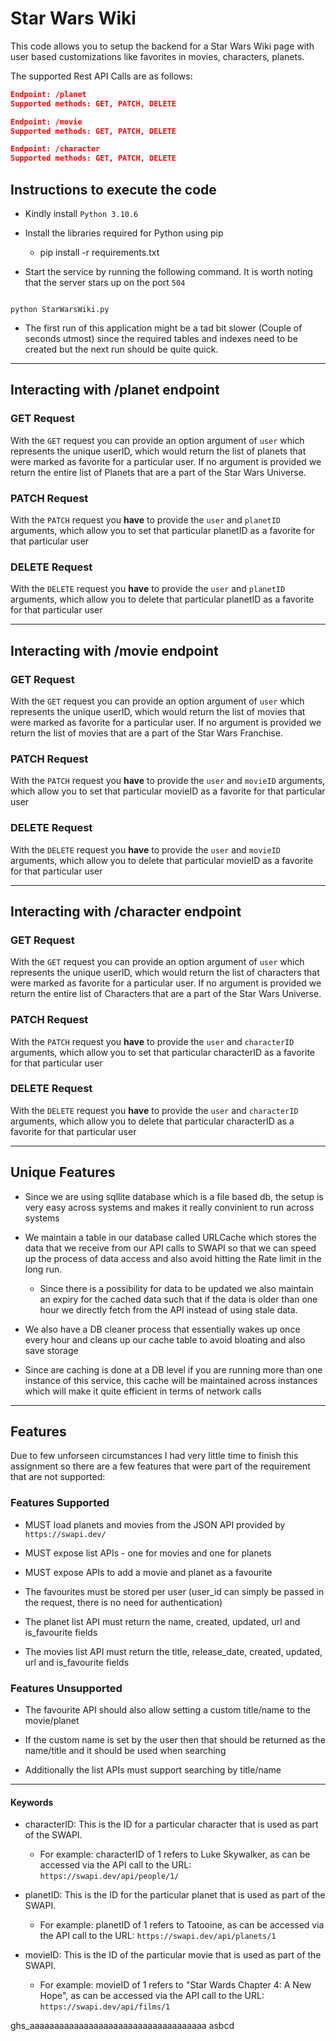 # Star Wars Wiki

This code allows you to setup the backend for a Star Wars Wiki page with user based customizations like favorites in movies, characters, planets.

The supported Rest API Calls are as follows:

``` json
Endpoint: /planet
Supported methods: GET, PATCH, DELETE

Endpoint: /movie
Supported methods: GET, PATCH, DELETE

Endpoint: /character
Supported methods: GET, PATCH, DELETE
```

## Instructions to execute the code

* Kindly install `Python 3.10.6`

* Install the libraries required for Python using pip
  * pip install -r requirements.txt

* Start the service by running the following command. It is worth noting that the server stars up on the port `504`

``` shell

python StarWarsWiki.py
```

* The first run of this application might be a tad bit slower (Couple of seconds utmost) since the required tables and indexes need to be created but the next run should be quite quick.

---

## Interacting with /planet endpoint

### GET Request

With the `GET` request you can provide an option argument of `user` which represents the unique userID, which would return the list of planets that were marked as favorite for a particular user. If no argument is provided we return the entire list of Planets that are a part of the Star Wars Universe.

### PATCH Request

With the `PATCH` request you **have** to provide the `user` and `planetID` arguments, which allow you to set that particular planetID as a favorite for that particular user

### DELETE Request

With the `DELETE` request you **have** to provide the `user` and `planetID` arguments, which allow you to delete that particular planetID as a favorite for that particular user

---

## Interacting with /movie endpoint

### GET Request

With the `GET` request you can provide an option argument of `user` which represents the unique userID, which would return the list of movies that were marked as favorite for a particular user. If no argument is provided we return the list of movies that are a part of the Star Wars Franchise.

### PATCH Request

With the `PATCH` request you **have** to provide the `user` and `movieID` arguments, which allow you to set that particular movieID as a favorite for that particular user

### DELETE Request

With the `DELETE` request you **have** to provide the `user` and `movieID` arguments, which allow you to delete that particular movieID as a favorite for that particular user

---

## Interacting with /character endpoint

### GET Request

With the `GET` request you can provide an option argument of `user` which represents the unique userID, which would return the list of characters that were marked as favorite for a particular user. If no argument is provided we return the entire list of Characters that are a part of the Star Wars Universe.

### PATCH Request

With the `PATCH` request you **have** to provide the `user` and `characterID` arguments, which allow you to set that particular characterID as a favorite for that particular user

### DELETE Request

With the `DELETE` request you **have** to provide the `user` and `characterID` arguments, which allow you to delete that particular characterID as a favorite for that particular user

---

## Unique Features

* Since we are using sqllite database which is a file based db, the setup is very easy across systems and makes it really convinient to run across systems

* We maintain a table in our database called URLCache which stores the data that we receive from our API calls to SWAPI so that we can speed up the process of data access and also avoid hitting the Rate limit in the long run.
  * Since there is a possibility for data to be updated we also maintain an expiry for the cached data such that if the data is older than one hour we directly fetch from the API instead of using stale data.

* We also have a DB cleaner process that essentially wakes up once every hour and cleans up our cache table to avoid bloating and also save storage

* Since are caching is done at a DB level if you are running more than one instance of this service, this cache will be maintained across instances which will make it quite efficient in terms of network calls

---

## Features

Due to few unforseen circumstances I had very little time to finish this assignment so there are a few features that were part of the requirement that are not supported:

### Features Supported

* MUST load planets and movies from the JSON API provided by `https://swapi.dev/`

* MUST expose list APIs - one for movies and one for planets

* MUST expose APIs to add a movie and planet as a favourite

* The favourites must be stored per user (user_id can simply be passed in the request, there is no need for authentication)

* The planet list API must return the name, created, updated, url and is_favourite fields

* The movies list API must return the title, release_date, created, updated, url and is_favourite fields

### Features Unsupported

* The favourite API should also allow setting a custom title/name to the movie/planet

* If the custom name is set by the user then that should be returned as the name/title and it should be used when searching

* Additionally the list APIs must support searching by title/name

---

#### Keywords

* characterID: This is the ID for a particular character that is used as part of the SWAPI.
  * For example: characterID of 1 refers to Luke Skywalker, as can be accessed via the API call to the URL: `https://swapi.dev/api/people/1/`

* planetID: This is the ID for the particular planet that is used as part of the SWAPI.
  * For example: planetID of 1 refers to Tatooine, as can be accessed via the API call to the URL: `https://swapi.dev/api/planets/1`

* movieID: This is the ID of the particular movie that is used as part of the SWAPI.
  * For example: movieID of 1 refers to "Star Wards Chapter 4: A New Hope", as can be accessed via the API call to the URL: `https://swapi.dev/api/films/1`
  
  

ghs_aaaaaaaaaaaaaaaaaaaaaaaaaaaaaaaaaaaa
asbcd


